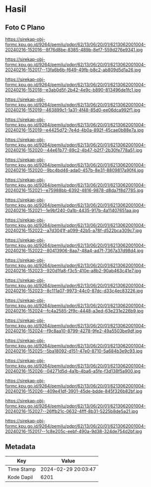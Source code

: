 # Hasil

## Foto C Plano

https://sirekap-obj-formc.kpu.go.id/9264/pemilu/pdpr/62/13/06/20/01/6213062001004-20240216-152016--8f76d8be-8385-489b-8ef7-559d276e9341.jpg

https://sirekap-obj-formc.kpu.go.id/9264/pemilu/pdpr/62/13/06/20/01/6213062001004-20240216-152017--13fa6b6b-f649-49fb-b8c2-ab809d5d1a26.jpg

https://sirekap-obj-formc.kpu.go.id/9264/pemilu/pdpr/62/13/06/20/01/6213062001004-20240216-152018--e3ab0d5f-2b42-4e9c-b890-813496de1fc1.jpg

https://sirekap-obj-formc.kpu.go.id/9264/pemilu/pdpr/62/13/06/20/01/6213062001004-20240216-152019--463899c1-1a31-4f48-85d0-ee06dca992f1.jpg

https://sirekap-obj-formc.kpu.go.id/9264/pemilu/pdpr/62/13/06/20/01/6213062001004-20240216-152019--e4425d72-7e4d-4b0a-892f-45cae0b88e7a.jpg

https://sirekap-obj-formc.kpu.go.id/9264/pemilu/pdpr/62/13/06/20/01/6213062001004-20240216-152020--44e61b77-89c2-4b47-b2f7-2b30fe778a51.jpg

https://sirekap-obj-formc.kpu.go.id/9264/pemilu/pdpr/62/13/06/20/01/6213062001004-20240216-152020--9bc4bd46-ada0-457b-8e31-8809817a90f4.jpg

https://sirekap-obj-formc.kpu.go.id/9264/pemilu/pdpr/62/13/06/20/01/6213062001004-20240216-152021--e75988bb-6392-4816-9878-d8da7f8d7785.jpg

https://sirekap-obj-formc.kpu.go.id/9264/pemilu/pdpr/62/13/06/20/01/6213062001004-20240216-152021--1e9bf240-0a1b-4435-917b-4a11407651aa.jpg

https://sirekap-obj-formc.kpu.go.id/9264/pemilu/pdpr/62/13/06/20/01/6213062001004-20240216-152022--a7d3041f-a099-42b5-a78f-d522bca309c7.jpg

https://sirekap-obj-formc.kpu.go.id/9264/pemilu/pdpr/62/13/06/20/01/6213062001004-20240216-152022--80413906-8aa7-48a4-ad7f-7367a37d98d4.jpg

https://sirekap-obj-formc.kpu.go.id/9264/pemilu/pdpr/62/13/06/20/01/6213062001004-20240216-152023--920d1fa8-f3c5-410e-a8b2-90ab463c41e7.jpg

https://sirekap-obj-formc.kpu.go.id/9264/pemilu/pdpr/62/13/06/20/01/6213062001004-20240216-152023--8c111a07-9973-44c0-87dc-d33c4ec83226.jpg

https://sirekap-obj-formc.kpu.go.id/9264/pemilu/pdpr/62/13/06/20/01/6213062001004-20240216-152024--fc4a2585-2f9c-4448-a3ed-63e231e226b9.jpg

https://sirekap-obj-formc.kpu.go.id/9264/pemilu/pdpr/62/13/06/20/01/6213062001004-20240216-152024--f9c8aa10-8799-4278-9fe2-49a5503be9df.jpg

https://sirekap-obj-formc.kpu.go.id/9264/pemilu/pdpr/62/13/06/20/01/6213062001004-20240216-152025--5ba18092-d151-47e0-8710-5a684b3e9c93.jpg

https://sirekap-obj-formc.kpu.go.id/9264/pemilu/pdpr/62/13/06/20/01/6213062001004-20240216-152026--04271d5d-4a1b-4ba6-a5fe-f3d138f5a900.jpg

https://sirekap-obj-formc.kpu.go.id/9264/pemilu/pdpr/62/13/06/20/01/6213062001004-20240216-152026--409e41df-3901-45de-bdde-845f326b82bf.jpg

https://sirekap-obj-formc.kpu.go.id/9264/pemilu/pdpr/62/13/06/20/01/6213062001004-20240216-152027--26ffb21c-0632-4fff-8b31-5225b8de5a21.jpg

https://sirekap-obj-formc.kpu.go.id/9264/pemilu/pdpr/62/13/06/20/01/6213062001004-20240216-152017--1c8e205c-eebf-490a-9d38-324de754d2bf.jpg


## Metadata

| Key        | Value               |
| ---------- | ------------------- |
| Time Stamp | 2024-02-29 20:03:47 |
| Kode Dapil | 6201                |



